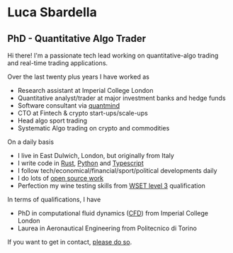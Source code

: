 # Luca Sbardella

## PhD - Quantitative Algo Trader

Hi there! I'm a passionate tech lead working on
quantitative-algo trading and real-time trading applications.

Over the last twenty plus years I have worked as

- Research assistant at Imperial College London
- Quantitative analyst/trader at major investment banks and hedge funds
- Software consultant via [quantmind](https://quantmind.com)
- CTO at Fintech & crypto start-ups/scale-ups
- Head algo sport trading
- Systematic Algo trading on crypto and commodities

On a daily basis

- I live in East Dulwich, London, but originally from Italy
- I write code in [Rust](https://www.rust-lang.org/), [Python](https://www.python.org/) and [Typescript](https://www.typescriptlang.org/)
- I follow tech/economical/financial/sport/political developments daily
- I do lots of [open source work](https://github.com/quantmind)
- Perfection my wine testing skills from [WSET level 3](https://www.northernwineschool.co.uk/c/courses/wine/wset-level-3-wine/) qualification

In terms of qualifications, I have

- PhD in computational fluid dynamics ([CFD](http://en.wikipedia.org/wiki/Computational_fluid_dynamics)) from Imperial College London
- Laurea in Aeronautical Engineering from Politecnico di Torino

If you want to get in contact, [please do so](/contact).
